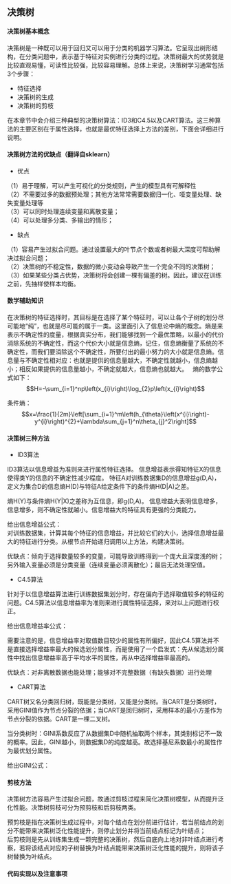 
## 决策树
#### 决策树基本概念
决策树是一种既可以用于回归又可以用于分类的机器学习算法。它呈现出树形结构，在分类问题中，表示基于特征对实例进行分类的过程。决策树最大的优势就是比较直观易懂，可读性比较强，比较容易理解。总体上来说，决策树学习通常包括3个步骤：
- 特征选择
- 决策树的生成
- 决策树的剪枝

在本章节中会介绍三种典型的决策树算法：ID3和C4.5以及CART算法。这三种算法的主要区别在于属性选择，也就是最优特征选择上方法的差别，下面会详细进行说明。

#### 决策树方法的优缺点（翻译自sklearn）
* 优点  

（1）易于理解，可以产生可视化的分类规则，产生的模型具有可解释性  
（2）不需要过多的数据预处理；其他方法常常需要数据归一化、哑变量处理、缺失变量处理等  
（3）可以同时处理连续变量和离散变量；  
（4）可以处理多分类、多输出的情形；

* 缺点  

（1）容易产生过拟合问题。通过设置最大的叶节点个数或者树最大深度可帮助解决过拟合问题；  
（2）决策树的不稳定性，数据的微小变动会导致产生一个完全不同的决策树；  
（3）如果某些分类占优势，决策树将会创建一棵有偏差的树。因此，建议在训练之前，先抽样使样本均衡。

#### 数学辅助知识

在决策树的特征选择时，其目标是在选择了某个特征时，可以让各个子树的划分尽可能地“纯”，也就是尽可能的属于一类。这里面引入了信息论中熵的概念。熵是来表示不确定性的度量，根据真实分布，我们能够找到一个最优策略，以最小的代价消除系统的不确定性，而这个代价大小就是信息熵，记住，信息熵衡量了系统的不确定性，而我们要消除这个不确定性，所要付出的最小努力的大小就是信息熵。信息量与不确定性相对应：也就是提供的信息量越大，不确定性就越小，信息熵越小；相反如果提供的信息量越小，不确定就越大，信息熵也就越大。  
熵的数学公式如下：
 $$H=-\sum_{i=1}^np\left(x_{i}\right)\log_{2}p\left(x_{i}\right)$$

条件熵：
 $$x=\frac{1}{2m}\left[\sum_{i=1}^m\left(h_{\theta}\left(x^{i}\right)-y^{i}\right)^{2}+\lambda\sum_{j=1}^n\theta_{j}^2\right]$$

#### 决策树三种方法
* ID3算法

ID3算法以信息增益为准则来进行属性特征选择。
信息增益表示得知特征X的信息使得类Y的信息的不确定性减少程度。
特征A对训练数据集D的信息增益g(D,A)，定义为集合D的信息熵H(D)与特征A给定条件下的条件熵H(D|A)之差。

熵H(Y)与条件熵H(Y|X)之差称为互信息，即g(D,A)。
信息增益大表明信息增多，信息增多，则不确定性就越小。信息增益大的特征具有更强的分类能力。
  
给出信息增益公式：  
对训练数据集，计算其每个特征的信息增益，并比较它们的大小，选择信息增益最大的特征进行分类。从根节点开始递归调用以上方法，构建决策树。  

优缺点：倾向于选择数量较多的变量，可能导致训练得到一个庞大且深度浅的树；另外输入变量必须是分类变量（连续变量必须离散化）；最后无法处理空值。

* C4.5算法

针对于以信息增益算法进行训练数据集划分时，存在偏向于选择取值较多的特征的问题。C4.5算法以信息增益率为准则来进行属性特征选择，来对以上问题进行校正。

给出信息增益率公式：  

需要注意的是，信息增益率对取值数目较少的属性有所偏好，因此C4.5算法并不是直接选择增益率最大的候选划分属性，而是使用了一个启发式：先从候选划分属性中找出信息增益率高于平均水平的属性，再从中选择增益率最高的。  

优缺点：对非离散数据也能处理；能够对不完整数据（有缺失数据）进行处理

* CART算法
  
CART树又名分类回归树，既能是分类树，又能是分类树。当CART是分类树时，采用GINI值作为节点分裂的依据；当CART是回归树时，采用样本的最小方差作为节点分裂的依据。CART是一棵二叉树。  

当分类树时：GINI系数反应了从数据集D中随机抽取两个样本，其类别标记不一致的概率。因此，GINI越小，则数据集D的纯度越高。故选择基尼系数最小的属性作为最优划分属性。  

给出GINI公式：

#### 剪枝方法
决策树方法容易产生过拟合问题，故通过剪枝过程来简化决策树模型，从而提升泛化性能。决策树剪枝可分为预剪枝和后剪枝两类。

预剪枝是指在决策树生成过程中，对每个结点在划分前进行估计，若当前结点的划分不能带来决策树泛化性能提升，则停止划分并将当前结点标记为叶结点；  
后剪枝则是先从训练集生成一颗完整的决策树，然后自底向上地对非叶结点进行考察，若将该结点对应的子树替换为叶结点能带来决策树泛化性能的提升，则将该子树替换为叶结点。


#### 代码实现以及注意事项




